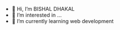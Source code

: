 - 👋 Hi, I’m BISHAL DHAKAL
- 👀 I’m interested in ...
- 🌱 I’m currently learning web development


<!---
bishal099/bishal099 is a ✨ special ✨ repository because its `README.md` (this file) appears on your GitHub profile.
You can click the Preview link to take a look at your changes.
--->
